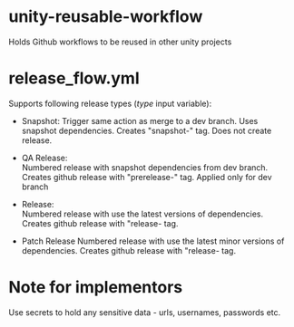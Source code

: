 # unity-reusable-workflow
Holds Github workflows to be reused in other unity projects

# release_flow.yml
Supports following release types (_type_ input variable):

- Snapshot:
 Trigger same action as merge to a dev branch. Uses snapshot dependencies.
 Creates "snapshot-<version>" tag.
 Does not create release.

- QA Release:          
  Numbered release with snapshot dependencies from dev branch.
  Creates github release with "prerelease-<nextversion>" tag.
  Applied only for dev branch
 
- Release:          
  Numbered release with use the latest versions of dependencies.
  Creates github release with "release-<nextversion> tag.

- Patch Release
  Numbered release with use the latest minor versions of dependencies.
  Creates github release with "release-<nextversion> tag.
          
# Note for implementors
Use secrets to hold any sensitive data - urls, usernames, passwords etc.  
